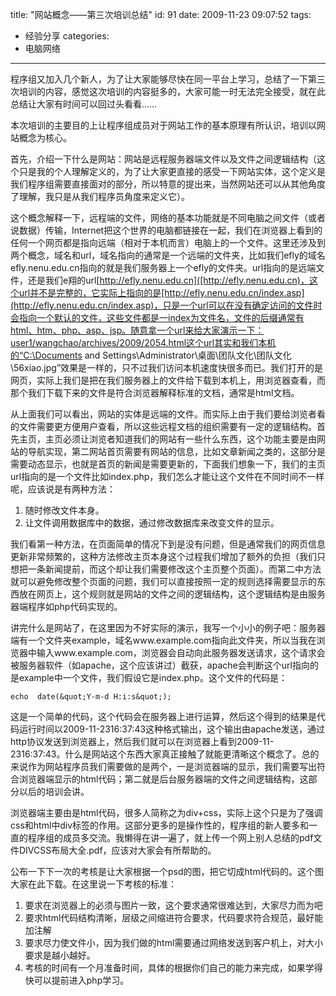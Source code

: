 title: "网站概念——第三次培训总结"
id: 91
date: 2009-11-23 09:07:52
tags: 
- 经验分享
categories: 
- 电脑网络
---

程序组又加入几个新人，为了让大家能够尽快在同一平台上学习，总结了一下第三次培训的内容，感觉这次培训的内容挺多的，大家可能一时无法完全接受，就在此总结让大家有时间可以回过头看看……

本次培训的主要目的上让程序组成员对于网站工作的基本原理有所认识，培训以网站概念为核心。

首先，介绍一下什么是网站：网站是远程服务器端文件以及文件之间逻辑结构（这个只是我的个人理解定义的，为了让大家更直接的感受一下网站实体，这个定义是我们程序组需要直接面对的部分，所以特意的提出来，当然网站还可以从其他角度了理解，我只是从我们程序员角度来定义它）。

这个概念解释一下，远程端的文件，网络的基本功能就是不同电脑之间文件（或者说数据）传输，Internet把这个世界的电脑都链接在一起，我们在浏览器上看到的任何一个网页都是指向远端（相对于本机而言）电脑上的一个文件。这里还涉及到两个概念，域名和url，域名指向的通常是一个远端的文件夹，比如我们efly的域名efly.nenu.edu.cn指向的就是我们服务器上一个efly的文件夹。url指向的是远端文件，还是我们e翔的url[http://efly.nenu.edu.cn]([http://efly.nenu.edu.cn)，这个url并不是完整的，它实际上指向的是[http://efly.nenu.edu.cn/index.asp](http://efly.nenu.edu.cn/index.asp)，只是一个url可以在没有确定访问的文件时会指向一个默认的文件，这些文件都是一index为文件名，文件的后缀通常有html、htm、php、asp、jsp。随意拿一个url来给大家演示一下：user1/wangchao/archives/2009/2054.html这个url其实和我们本机的“C:\Documents and Settings\Administrator\桌面\团队文化\团队文化\56xiao.jpg”效果是一样的，只不过我们访问本机速度快很多而已。我们打开的是网页，实际上我们是把在我们服务器上的文件给下载到本机上，用浏览器查看，而那个我们下载下来的文件是符合浏览器解释标准的文档，通常是html文档。

从上面我们可以看出，网站的实体是远端的文件。而实际上由于我们要给浏览者看的文件需要更方便用户查看，所以这些远程文档的组织需要有一定的逻辑结构。首先主页，主页必须让浏览者知道我们的网站有一些什么东西，这个功能主要是由网站的导航实现，第二网站首页需要有网站的信息，比如文章新闻之类的，这部分是需要动态显示，也就是首页的新闻是需要更新的，下面我们想象一下，我们的主页url指向的是一个文件比如index.php，我们怎么才能让这个文件在不同时间不一样呢，应该说是有两种方法：

1.  随时修改文件本身。
2.  让文件调用数据库中的数据，通过修改数据库来改变文件的显示。

我们看第一种方法，在页面简单的情况下到是没有问题，但是通常我们的网页信息更新非常频繁的，这种方法修改主页本身这个过程我们增加了额外的负担（我们只想把一条新闻提前，而这个却让我们需要修改这个主页整个页面）。而第二中方法就可以避免修改整个页面的问题，我们可以直接按照一定的规则选择需要显示的东西放在网页上，这个规则就是网站的文件之间的逻辑结构，这个逻辑结构是由服务器端程序如php代码实现的。

讲完什么是网站了，在这里因为不好实际的演示，我写一个小小的例子吧：服务器端有一个文件夹example，域名www.example.com指向此文件夹，所以当我在浏览器中输入www.example.com，浏览器会自动向此服务器发送请求，这个请求会被服务器软件（如apache，这个应该讲过）截获，apache会判断这个url指向的是example中一个文件，我们假设它是index.php。这个文件的代码是：

```
echo  date(&quot;Y-m-d H:i:s&quot;);
```

这是一个简单的代码，这个代码会在服务器上进行运算，然后这个得到的结果是代码运行时间以2009-11-2316:37:43这种格式输出，这个输出由apache发送，通过http协议发送到浏览器上，然后我们就可以在浏览器上看到2009-11-2316:37:43。什么是网站这个东西大家真正接触了就能更清晰这个概念了。总的来说作为网站程序员我们需要做的是两个，一是浏览器端的显示，我们需要写出符合浏览器端显示的html代码；第二就是后台服务器端的文件之间逻辑结构，这部分以后的培训会讲。

浏览器端主要由是html代码，很多人简称之为div+css，实际上这个只是为了强调css和html中div标签的作用。这部分更多的是操作性的，程序组的新人要多和一直的程序组的成员多交流。我懒得在讲一遍了，就上传一个网上别人总结的pdf文件DIVCSS布局大全.pdf，应该对大家会有所帮助的。

公布一下下一次的考核是让大家根据一个psd的图，把它切成html代码的。这个图大家在此下载。在这里说一下考核的标准：

1.  要求在浏览器上的必须与图片一致，这个要求通常很难达到，大家尽力而为吧
2.  要求html代码结构清晰，层级之间缩进符合要求，代码要求符合规范，最好能加注解
3.  要求尽力使文件小，因为我们做的html需要通过网络发送到客户机上，对大小要求是越小越好。
4.  考核的时间有一个月准备时间，具体的根据你们自己的能力来完成，如果学得快可以提前进入php学习。
